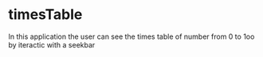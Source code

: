 # timesTable
In this application the user can see the times table of number from 0 to 1oo by iteractic with a seekbar
